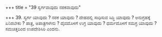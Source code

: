 +++
title = "39 ಸ್ವರ್ಗವಾವುದು ನರಕವಾವುದು"

+++
39. ಸ್ವರ್ಗ ಯಾವುದು ? ನರಕ ಯಾವುದು ? ದೇಹದಲ್ಲಿ ಸಾಧಿಸುವ ಸಿದ್ಧಿ ಯಾವುದು ? ಅನುಗ್ರಹಕ್ಕೆ ಏನಿರಬೇಕು ? ಪಾತ್ರ, ಅಪಾತ್ರಗಳೇನು ? ದೈವದೊಳಗೆ ಉಗ್ರ ಯಾವುದು ? ಧರ್ಮದೊಳಗೆ ಸಮಗ್ರ ಯಾವುದು ? ಸಮಚಿತ್ತದಿಂದ ಉಪದೇಶಿಸಿರಿ ಎಂದನು.